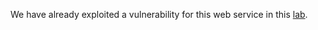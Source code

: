 We have already exploited a vulnerability for this web service in this [lab](https://github.com/Apl223/Portfolio/tree/main/Cybersecurity/Labs/Metasploitable2).
